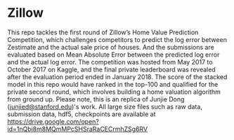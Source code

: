 # Zillow
This repo tackles the first round of Zillow’s Home Value Prediction Competition, which challenges competitors to predict the log error between Zestimate and the actual sale price of houses. And the submissions are evaluated based on Mean Absolute Error between the predicted log error and the actual log error. The competition was hosted from May 2017 to October 2017 on Kaggle, and the final private leaderboard was revealed after the evaluation period ended in January 2018.  The score of the stacked model in this repo would have ranked in the top-100 and qualified for the private second round, which involves building a home valuation algorithm from ground up.
Please note, this is an replica of Junjie Dong (junjied@stanford.edu)'s work.
All large size files such as raw data, submission data, hdf5, checkpoints are available at https://drive.google.com/open?id=1nQbj8m8MQmMPcSHSraRaCECrmhZSg6RV
